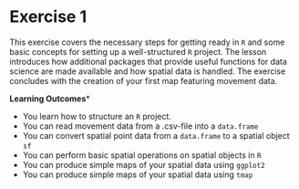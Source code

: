 # Exercise 1


This exercise covers the necessary steps for getting ready in `R` and some basic concepts for setting up a well-structured `R` project. The lesson introduces how additional packages that provide useful functions for data science are made available and how spatial data is handled. The exercise concludes with the creation of your first map featuring movement data. 





**Learning Outcomes***

- You learn how to structure an `R` project.
- You can read movement data from a .csv-file into a `data.frame`
- You can convert spatial point data from a `data.frame` to a spatial object `sf`
- You can perform basic spatial operations on spatial objects in `R`
- You can produce simple maps of your spatial data using `ggplot2`
- You can produce simple maps of your spatial data using `tmap`

